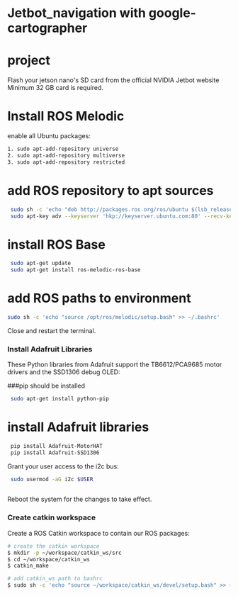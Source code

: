 # Jetbot_navigation with google-cartographer

# project

 Flash your jetson nano's SD card from the official NVIDIA Jetbot website
 Minimum 32 GB card is required.




# Install ROS Melodic

 enable all Ubuntu packages:
 ```bash
1. sudo apt-add-repository universe
2. sudo apt-add-repository multiverse
3. sudo apt-add-repository restricted
```
# add ROS repository to apt sources

```bash
 sudo sh -c 'echo "deb http://packages.ros.org/ros/ubuntu $(lsb_release -sc) main" > /etc/apt/sources.list.d/ros-latest.list'
 sudo apt-key adv --keyserver 'hkp://keyserver.ubuntu.com:80' --recv-key C1CF6E31E6BADE8868B172B4F42ED6FBAB17C654
```
# install ROS Base
```bash
 sudo apt-get update
 sudo apt-get install ros-melodic-ros-base
```
# add ROS paths to environment

```bash
sudo sh -c 'echo "source /opt/ros/melodic/setup.bash" >> ~/.bashrc'
```
Close and restart the terminal.


### Install Adafruit Libraries

These Python libraries from Adafruit support the TB6612/PCA9685 motor drivers and the SSD1306 debug OLED:

###pip should be installed
```bash
 sudo apt-get install python-pip
```
# install Adafruit libraries
```bash
 pip install Adafruit-MotorHAT
 pip install Adafruit-SSD1306
```

Grant your user access to the i2c bus:

```bash
 sudo usermod -aG i2c $USER
   
```
Reboot the system for the changes to take effect.

### Create catkin workspace

Create a ROS Catkin workspace to contain our ROS packages:

```bash
# create the catkin workspace
$ mkdir -p ~/workspace/catkin_ws/src
$ cd ~/workspace/catkin_ws
$ catkin_make

# add catkin_ws path to bashrc
$ sudo sh -c 'echo "source ~/workspace/catkin_ws/devel/setup.bash" >> ~/.bashrc'

```
